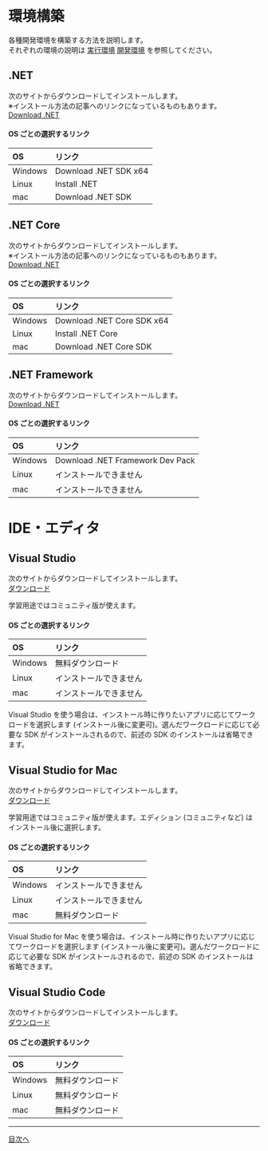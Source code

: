# 環境構築

各種開発環境を構築する方法を説明します。  
それぞれの環境の説明は [実行環境](./environment.md) [開発環境](./develop-environment.md) を参照してください。  

## .NET
次のサイトからダウンロードしてインストールします。  
※インストール方法の記事へのリンクになっているものもあります。  
[Download .NET](https://dotnet.microsoft.com/download)

#### OS ごとの選択するリンク
| OS | リンク |
|:-|:-|
| Windows | Download .NET SDK x64 |
| Linux | Install .NET |
| mac | Download .NET SDK |

## .NET Core
次のサイトからダウンロードしてインストールします。  
※インストール方法の記事へのリンクになっているものもあります。  
[Download .NET](https://dotnet.microsoft.com/download)

#### OS ごとの選択するリンク
| OS | リンク |
|:-|:-|
| Windows | Download .NET Core SDK x64 |
| Linux | Install .NET Core |
| mac | Download .NET Core SDK |

## .NET Framework
次のサイトからダウンロードしてインストールします。  
[Download .NET](https://dotnet.microsoft.com/download)

#### OS ごとの選択するリンク
| OS | リンク |
|:-|:-|
| Windows | Download .NET Framework Dev Pack |
| Linux | インストールできません |
| mac | インストールできません |

# IDE・エディタ

## Visual Studio
次のサイトからダウンロードしてインストールします。  
[ダウンロード](https://visualstudio.microsoft.com/ja/downloads/)  

学習用途ではコミュニティ版が使えます。  

#### OS ごとの選択するリンク
| OS | リンク |
|:-|:-|
| Windows | 無料ダウンロード |
| Linux | インストールできません |
| mac | インストールできません |

Visual Studio を使う場合は、インストール時に作りたいアプリに応じてワークロードを選択します (インストール後に変更可)。選んだワークロードに応じて必要な SDK がインストールされるので、前述の SDK のインストールは省略できます。

## Visual Studio for Mac
次のサイトからダウンロードしてインストールします。  
[ダウンロード](https://visualstudio.microsoft.com/ja/downloads/)  

学習用途ではコミュニティ版が使えます。エディション (コミュニティなど) はインストール後に選択します。  

#### OS ごとの選択するリンク
| OS | リンク |
|:-|:-|
| Windows | インストールできません |
| Linux | インストールできません |
| mac | 無料ダウンロード |

Visual Studio for Mac を使う場合は、インストール時に作りたいアプリに応じてワークロードを選択します (インストール後に変更可)。選んだワークロードに応じて必要な SDK がインストールされるので、前述の SDK のインストールは省略できます。

## Visual Studio Code
次のサイトからダウンロードしてインストールします。  
[ダウンロード](https://visualstudio.microsoft.com/ja/downloads/)  

#### OS ごとの選択するリンク
| OS | リンク |
|:-|:-|
| Windows | 無料ダウンロード |
| Linux | 無料ダウンロード |
| mac | 無料ダウンロード |

<hr />

[目次へ](./textbook.md)
